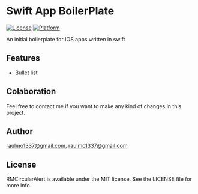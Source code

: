 # Swift App BoilerPlate

[![License](https://img.shields.io/cocoapods/l/RMCircularAlert.svg?style=flat)](http://cocoapods.org/pods/RMCircularAlert)
[![Platform](https://img.shields.io/cocoapods/p/RMCircularAlert.svg?style=flat)](http://cocoapods.org/pods/RMCircularAlert)

An initial boilerplate for IOS apps written in swift

## Features

* Bullet list



## Colaboration

Feel free to contact me if you want to make any kind of changes in this project.

## Author

raulmo1337@gmail.com, raulmo1337@gmail.com

## License

RMCircularAlert is available under the MIT license. See the LICENSE file for more info.
